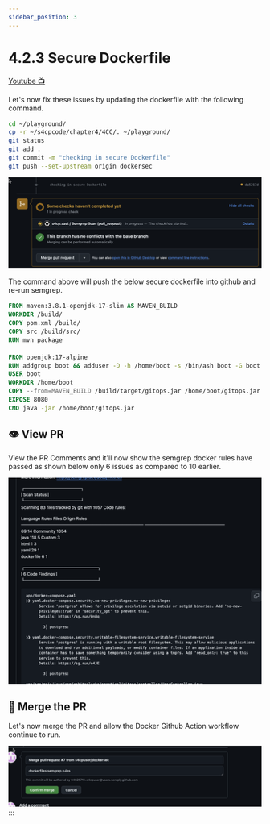 ```yaml
---
sidebar_position: 3
---
```


# 4.2.3 Secure Dockerfile

[Youtube 📺](https://www.youtube.com/watch?v=Am9417a87zU&t=5248s)

Let's now fix these issues by updating the dockerfile with the following command.

```bash
cd ~/playground/
cp -r ~/s4cpcode/chapter4/4CC/. ~/playground/
git status
git add .
git commit -m "checking in secure Dockerfile"
git push --set-upstream origin dockersec
```

![](img/dockerfile_secure_rerun.png)

The command above will push the below secure dockerfile into github and re-run semgrep.

```dockerfile
FROM maven:3.8.1-openjdk-17-slim AS MAVEN_BUILD
WORKDIR /build/
COPY pom.xml /build/
COPY src /build/src/
RUN mvn package

FROM openjdk:17-alpine
RUN addgroup boot && adduser -D -h /home/boot -s /bin/ash boot -G boot
USER boot
WORKDIR /home/boot
COPY --from=MAVEN_BUILD /build/target/gitops.jar /home/boot/gitops.jar
EXPOSE 8080
CMD java -jar /home/boot/gitops.jar
```

## 👁️ View PR

View the PR Comments and it'll now show the semgrep docker rules have passed as shown below only 6 issues as compared to 10 earlier.

![](img/view_pr_secure_dockerfile.png)

## 🔀 Merge the PR

Let's now merge the PR and allow the Docker Github Action workflow continue to run.

![](img/merge_secure_dockerfile.png)
:::

